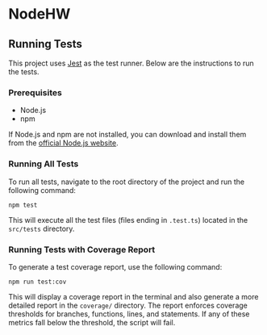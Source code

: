 # NodeHW

## Running Tests

This project uses [Jest](https://jestjs.io/) as the test runner. Below are the instructions to run the tests.

### Prerequisites

- Node.js
- npm

If Node.js and npm are not installed, you can download and install them from the [official Node.js website](https://nodejs.org/).

### Running All Tests

To run all tests, navigate to the root directory of the project and run the following command:

`npm test`

This will execute all the test files (files ending in `.test.ts`) located in the `src/tests` directory.

### Running Tests with Coverage Report

To generate a test coverage report, use the following command:

`npm run test:cov`

This will display a coverage report in the terminal and also generate a more detailed report in the `coverage/` directory. 
The report enforces coverage thresholds for branches, functions, lines, and statements. 
If any of these metrics fall below the threshold, the script will fail.

